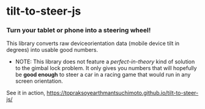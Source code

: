 # tilt-to-steer-js
### Turn your tablet or phone into a steering wheel!
This library converts raw deviceorientation data (mobile device tilt in degrees) into usable good numbers.

- NOTE: This library does not feature a *perfect-in-theory* kind of solution to the gimbal lock problem. It only gives you numbers that will hopefully be **good enough**  to steer a car in a racing game that would run in any screen orientation.

See it in action,
https://topraksoyearthmantsuchimoto.github.io/tilt-to-steer-js/
